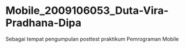 # Mobile_2009106053_Duta-Vira-Pradhana-Dipa
Sebagai tempat pengumpulan posttest praktikum Pemrograman Mobile

